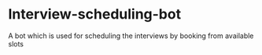 # Interview-scheduling-bot
A bot which is used for scheduling the interviews by booking from available slots 
